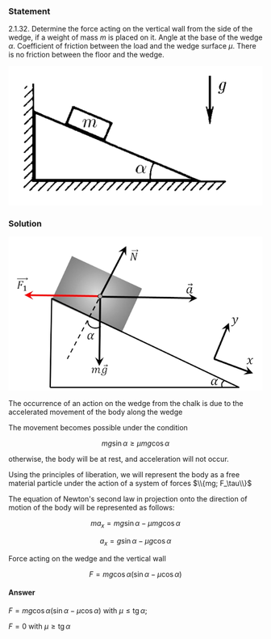 ###  Statement

$2.1.32.$ Determine the force acting on the vertical wall from the side of the wedge, if a weight of mass $m$ is placed on it. Angle at the base of the wedge $\alpha$. Coefficient of friction between the load and the wedge surface $\mu$. There is no friction between the floor and the wedge.

![ For problem $2.1.32$ |578x316, 42%](../../img/2.1.32/statement.png)

### Solution

![ Forces acting on the load |643x388, 59%](../../img/2.1.32/sol.png)

The occurrence of an action on the wedge from the chalk is due to the accelerated movement of the body along the wedge

The movement becomes possible under the condition

$$
mg \sin\alpha\geq \mu mg \cos\alpha
$$

otherwise, the body will be at rest, and acceleration will not occur.

Using the principles of liberation, we will represent the body as a free material particle under the action of a system of forces $\\{mg; F_\tau\\}$

The equation of Newton's second law in projection onto the direction of motion of the body will be represented as follows:

$$
ma_x=mg \sin\alpha - \mu mg \cos\alpha
$$

$$
a_x=g \sin\alpha - \mu g \cos\alpha
$$

Force acting on the wedge and the vertical wall

$$
F = mg \cos\alpha (\sin\alpha - \mu\cos\alpha )
$$

#### Answer

$F=mg\operatorname{\cos}\alpha (\operatorname{sin}\alpha -\mu\operatorname{\cos}\alpha )$ with $\mu\leqslant\operatorname{tg}\alpha$;

$F=0$ with $\mu\geqslant\operatorname{tg}\alpha$